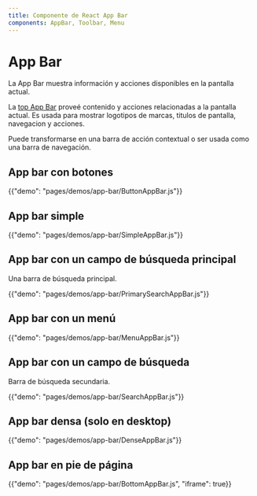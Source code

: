 ```yaml
---
title: Componente de React App Bar
components: AppBar, Toolbar, Menu
---
```

# App Bar

<p class="description">La App Bar muestra información y acciones disponibles en la pantalla actual.</p>

La [top App Bar](https://material.io/design/components/app-bars-top.html) proveé contenido y acciones relacionadas a la pantalla actual. Es usada para mostrar logotipos de marcas, titulos de pantalla, navegacion y acciones.

Puede transformarse en una barra de acción contextual o ser usada como una barra de navegación.

## App bar con botones

{{"demo": "pages/demos/app-bar/ButtonAppBar.js"}}

## App bar simple

{{"demo": "pages/demos/app-bar/SimpleAppBar.js"}}

## App bar con un campo de búsqueda principal

Una barra de búsqueda principal.

{{"demo": "pages/demos/app-bar/PrimarySearchAppBar.js"}}

## App bar con un menú

{{"demo": "pages/demos/app-bar/MenuAppBar.js"}}

## App bar con un campo de búsqueda

Barra de búsqueda secundaria.

{{"demo": "pages/demos/app-bar/SearchAppBar.js"}}

## App bar densa (solo en desktop)

{{"demo": "pages/demos/app-bar/DenseAppBar.js"}}

## App bar en pie de página

{{"demo": "pages/demos/app-bar/BottomAppBar.js", "iframe": true}}